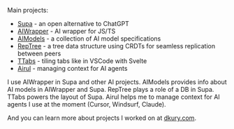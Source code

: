 Main projects:
- [Supa](https://github.com/mitkury/supa) - an open alternative to ChatGPT
- [AIWrapper](https://github.com/mitkury/aiwrapper) - AI wrapper for JS/TS
- [AIModels](https://github.com/mitkury/aimodels) - a collection of AI model specifications
- [RepTree](https://github.com/mitkury/reptree) - a tree data structure using CRDTs for seamless replication between peers
- [TTabs](https://github.com/mitkury/ttabs) - tiling tabs like in VSCode with Svelte
- [Airul]([https:https://github.com/mitkury/airul) - managing context for AI agents

I use AIWrapper in Supa and other AI projects. AIModels provides info about AI models in AIWrapper and Supa. RepTree plays a role of a DB in Supa. TTabs powers the layout of Supa. Airul helps me to manage context for AI agents I use at the moment (Cursor, Windsurf, Claude).

And you can learn more about projects I worked on at [dkury.com](https://dkury.com).
